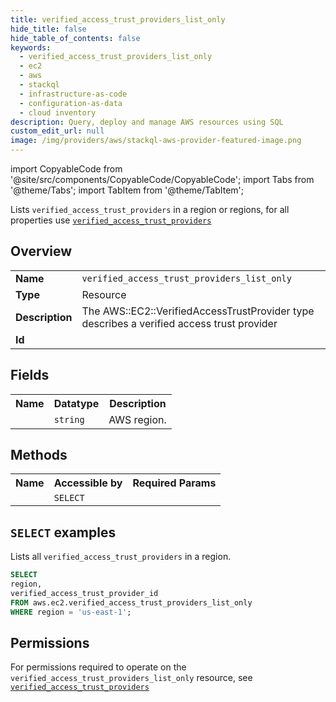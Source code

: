 ```yaml
---
title: verified_access_trust_providers_list_only
hide_title: false
hide_table_of_contents: false
keywords:
  - verified_access_trust_providers_list_only
  - ec2
  - aws
  - stackql
  - infrastructure-as-code
  - configuration-as-data
  - cloud inventory
description: Query, deploy and manage AWS resources using SQL
custom_edit_url: null
image: /img/providers/aws/stackql-aws-provider-featured-image.png
---
```


import CopyableCode from '@site/src/components/CopyableCode/CopyableCode';
import Tabs from '@theme/Tabs';
import TabItem from '@theme/TabItem';

Lists <code>verified_access_trust_providers</code> in a region or regions, for all properties use <a href="/providers/aws/serviceName/verified_access_trust_providers/"><code>verified_access_trust_providers</code></a>

## Overview
<table><tbody>
<tr><td><b>Name</b></td><td><code>verified_access_trust_providers_list_only</code></td></tr>
<tr><td><b>Type</b></td><td>Resource</td></tr>
<tr><td><b>Description</b></td><td>The AWS::EC2::VerifiedAccessTrustProvider type describes a verified access trust provider</td></tr>
<tr><td><b>Id</b></td><td><CopyableCode code="aws.ec2.verified_access_trust_providers_list_only" /></td></tr>
</tbody></table>

## Fields
<table><tbody><tr><th>Name</th><th>Datatype</th><th>Description</th></tr><tr><td><CopyableCode code="region" /></td><td><code>string</code></td><td>AWS region.</td></tr>
</tbody></table>

## Methods

<table><tbody>
  <tr>
    <th>Name</th>
    <th>Accessible by</th>
    <th>Required Params</th>
  </tr>
  <tr>
    <td><CopyableCode code="list_resources" /></td>
    <td><code>SELECT</code></td>
    <td><CopyableCode code="region" /></td>
  </tr>
</tbody></table>

## `SELECT` examples
Lists all <code>verified_access_trust_providers</code> in a region.
```sql
SELECT
region,
verified_access_trust_provider_id
FROM aws.ec2.verified_access_trust_providers_list_only
WHERE region = 'us-east-1';
```


## Permissions

For permissions required to operate on the <code>verified_access_trust_providers_list_only</code> resource, see <a href="/providers/aws/ec2/verified_access_trust_providers/#permissions"><code>verified_access_trust_providers</code></a>

